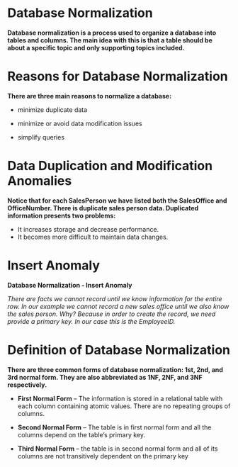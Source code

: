 # Database Normalization

**Database normalization is a process used to organize a database into tables and columns.  The main idea with this is that a table should be about a specific topic and only supporting topics included.**

# Reasons for Database Normalization

**There are three main reasons to normalize a database:**

*  minimize duplicate data

* minimize or avoid data modification issues

* simplify queries

# Data Duplication and Modification Anomalies

**Notice that for each SalesPerson we have listed both the SalesOffice and OfficeNumber.  There is duplicate sales person data.  Duplicated information presents two problems:**

* It increases storage and decrease performance.
* It becomes more difficult to maintain data changes.

# Insert Anomaly

**Database Normalization -  Insert Anomaly**

*There are facts we cannot record until we know information for the entire row.  In our example we cannot record a new sales office until we also know the sales person.  Why?  Because in order to create the record, we need provide a primary key.  In our case this is the EmployeeID.*

# Definition of Database Normalization

**There are three common forms of database normalization: 1st, 2nd, and 3rd normal form. They are also abbreviated as 1NF, 2NF, and 3NF respectively.**

* **First Normal Form** – The information is stored in a relational table with each column containing atomic values. There are no repeating groups of columns.

* **Second Normal Form** – The table is in first normal form and all the columns depend on the table’s primary key.

* **Third Normal Form** – the table is in second normal form and all of its columns are not transitively dependent on the primary key



